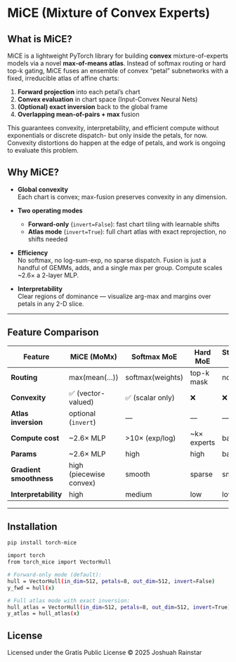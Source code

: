 # MiCE (Mixture of Convex Experts)

## What is MiCE?

MiCE is a lightweight PyTorch library for building **convex** mixture-of-experts models via a novel **max-of-means atlas**.  Instead of softmax routing or hard top-k gating, MiCE fuses an ensemble of convex “petal” subnetworks with a fixed, irreducible atlas of affine charts:

1. **Forward projection** into each petal’s chart  
2. **Convex evaluation** in chart space (Input-Convex Neural Nets)  
3. **(Optional) exact inversion** back to the global frame  
4. **Overlapping mean-of-pairs + max** fusion  

This guarantees convexity, interpretability, and efficient compute without exponentials or discrete dispatch- but only inside the petals, for now.
Convexity distortions do happen at the edge of petals, and work is ongoing to evaluate this problem.

## Why MiCE?

- **Global convexity**  
  Each chart is convex; max-fusion preserves convexity in any dimension.

- **Two operating modes**  
  - **Forward-only** (`invert=False`): fast chart tiling with learnable shifts  
  - **Atlas mode**  (`invert=True`): full chart atlas with exact reprojection, no shifts needed

- **Efficiency**  
  No softmax, no log-sum-exp, no sparse dispatch.  Fusion is just a handful of GEMMs, adds, and a single max per group.  Compute scales ~2.6× a 2-layer MLP.

- **Interpretability**  
  Clear regions of dominance — visualize arg-max and margins over petals in any 2-D slice.  

---

## Feature Comparison

| Feature               | MiCE (MoMx)            | Softmax MoE       | Hard MoE         | Standard MLP |
|-----------------------|------------------------|-------------------|------------------|--------------|
| **Routing**           | max(mean(…))           | softmax(weights)  | top-k mask       | none         |
| **Convexity**         | ✅ (vector-valued)      | ✅ (scalar only)  | ❌                | ❌            |
| **Atlas inversion**   | optional (`invert`)    | —                 | —                | —            |
| **Compute cost**      | ~2.6× MLP              | >10× (exp/log)    | ~k× experts      | baseline     |
| **Params**            | ~2.6× MLP              | high              | high             | baseline     |
| **Gradient smoothness**| high (piecewise convex)| smooth            | sparse           | smooth       |
| **Interpretability**  | high                   | medium            | low              | low          |

---

## Installation

```bash
pip install torch-mice

import torch
from torch_mice import VectorHull

# Forward-only mode (default):
hull = VectorHull(in_dim=512, petals=8, out_dim=512, invert=False)
y_fwd = hull(x)

# Full atlas mode with exact inversion:
hull_atlas = VectorHull(in_dim=512, petals=8, out_dim=512, invert=True)
y_atlas = hull_atlas(x)

```
## License

Licensed under the Gratis Public License © 2025 Joshuah Rainstar
